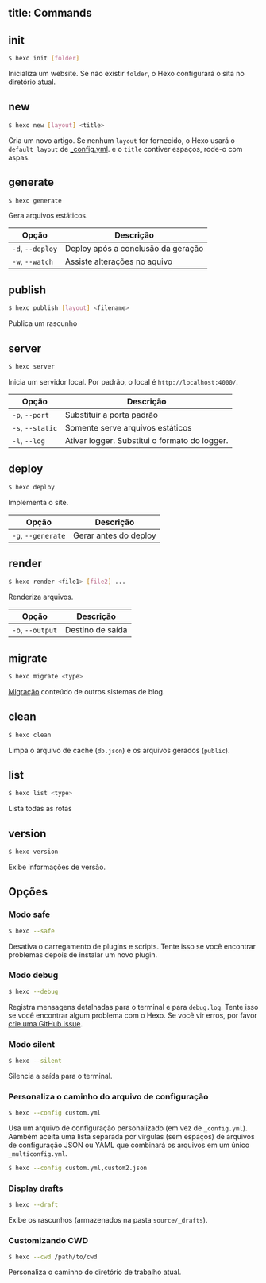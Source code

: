 title: Commands
---
## init

``` bash
$ hexo init [folder]
```
Inicializa um website. Se não existir `folder`, o Hexo configurará o sita no diretório atual.

## new

``` bash
$ hexo new [layout] <title>
```

Cria um novo artigo. Se nenhum `layout` for fornecido, o Hexo usará o `default_layout` de [_config.yml](configuration.html). e o `title` contiver espaços, rode-o com aspas.

## generate

``` bash
$ hexo generate
```

Gera arquivos estáticos.

Opção | Descrição
--- | ---
`-d`, `--deploy` | Deploy após a conclusão da geração
`-w`, `--watch` | Assiste alterações no aquivo

## publish

``` bash
$ hexo publish [layout] <filename>
```

Publica um rascunho

## server

``` bash
$ hexo server
```

Inicia um servidor local. Por padrão, o local é `http://localhost:4000/`.

Opção | Descrição
--- | ---
`-p`, `--port` | Substituir a porta padrão
`-s`, `--static` | Somente serve arquivos estáticos
`-l`, `--log` | Ativar logger. Substitui o formato do logger.

## deploy

``` bash
$ hexo deploy
```

Implementa o site.

Opção | Descrição
--- | ---
`-g`, `--generate` | Gerar antes do deploy

## render

``` bash
$ hexo render <file1> [file2] ...
```

Renderiza arquivos.

Opção | Descrição
--- | ---
`-o`, `--output` | Destino de saída

## migrate

``` bash
$ hexo migrate <type>
```

[Migração](migration.html) conteúdo de outros sistemas de blog.

## clean

``` bash
$ hexo clean
```

Limpa o arquivo de cache (`db.json`) e os arquivos gerados (`public`).

## list

``` bash
$ hexo list <type>
```

Lista todas as rotas

## version

``` bash
$ hexo version
```

Exibe informações de versão.

## Opções

### Modo safe

``` bash
$ hexo --safe
```

Desativa o carregamento de plugins e scripts. Tente isso se você encontrar problemas depois de instalar um novo plugin.

### Modo debug

``` bash
$ hexo --debug
```

Registra mensagens detalhadas para o terminal e para  `debug.log`. Tente isso se você encontrar algum problema com o Hexo. Se você vir erros, por favor [crie uma GitHub issue](https://github.com/hexojs/hexo/issues/new).

### Modo silent

``` bash
$ hexo --silent
```

Silencia a saída para o terminal.

### Personaliza o caminho do arquivo de configuração

``` bash
$ hexo --config custom.yml
```

Usa um arquivo de configuração personalizado (em vez de `_config.yml`). Aambém aceita uma lista separada por vírgulas (sem espaços) de arquivos de configuração JSON ou YAML que combinará os arquivos em um único `_multiconfig.yml`.

``` bash
$ hexo --config custom.yml,custom2.json
```

### Display drafts

``` bash
$ hexo --draft
```

Exibe os rascunhos (armazenados na pasta `source/_drafts`).

### Customizando CWD

``` bash
$ hexo --cwd /path/to/cwd
```

Personaliza o caminho do diretório de trabalho atual.
